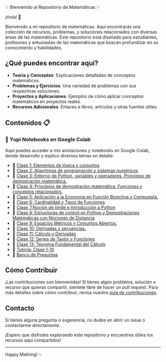 ✨ Bienvenido al Repositorio de Matemáticas ✨

¡Hola! 🎉

Bienvenido a mi repositorio de matemáticas. Aquí encontrarás una colección de recursos, problemas, y soluciones relacionados con diversas áreas de las matemáticas. Este repositorio está diseñado para estudiantes, profesores y entusiastas de las matemáticas que buscan profundizar en su conocimiento y habilidades.

## ¿Qué puedes encontrar aquí?

- **Teoría y Conceptos**: Explicaciones detalladas de conceptos matemáticos.
- **Problemas y Ejercicios**: Una variedad de problemas con sus respectivas soluciones.
- **Proyectos y Aplicaciones**: Ejemplos de cómo aplicar conceptos matemáticos en proyectos reales.
- **Recursos Adicionales**: Enlaces a libros, artículos y otras fuentes útiles.

## Contenidos 📋

### 🚀 Yupi Notebooks en Google Colab
Aquí puedes acceder a mis anotaciones y notebooks en Google Colab, donde desarrollo y explico diversos temas en detalle:

- 📘 [Clase 1: Elementos de lógica y conjuntos](https://colab.research.google.com/drive/1DnE15tZgqVDv8F8bpJgvqoJW1Z1xYp2O?usp=sharing)
- 📗 [Clase 2: Algoritmos de programación y sistemas numéricos](https://colab.research.google.com/drive/1JoUy6rnX4aiq-SfUgjBIQeqXGg3pPuuf?usp=sharing)
- 📙 [Clase 3: Entorno de Python, variables y operadores. Principios de demostración matemática.](https://colab.research.google.com/drive/1sXWxFi7gAtzV0U1HCetnRhDhYGHSkn84?usp=sharing)
- 📕 [Clase 4: Principios de demostración matemática. Funciones y conceptos relacionados.](https://colab.research.google.com/drive/1badK_qQv64cX1cBSYk1mCIBps1XepUHv?usp=sharing)
- 📒 [Clase 5: Aplicación a la Economía en Función Biyectiva y Compuesta.](https://colab.research.google.com/drive/1ZJ_t0hVs0tsQlK06x_BVjKOju29Pg8ME?usp=sharing)
- 📘 [Clase 6: Cardinalidad y Tipos de Funciones](https://colab.research.google.com/drive/1e5Iv4va5WfT24Q0uStcoRfGFze_toPFT?usp=sharing)
- 📗 [Clase 7:Noción de límite e  Introducción a Python](https://colab.research.google.com/drive/1Dahhcdei8pLVG51moKnll-nF4-swC8DN?usp=sharing)
- 📙 [Clase 8: Estructuras de control en Python y Demostraciones Matemáticas con Nociones de Distancia](https://colab.research.google.com/drive/1WPIYkq7f-qZyTCiisAVe-ing0EnyhnQT?usp=sharing)
- 📕 [Clase 9: Espacios Métricos y Conjuntos Abiertos.](https://colab.research.google.com/drive/1Yn91uj3cFLr7u_qQZPiArMUaBzon2Lo7?usp=sharing)
- 📒 [Clase 10: Derivadas y secuencias.](https://colab.research.google.com/drive/1acP7shHDGoVrzTjKKU67o_3kuoiuFtG3?usp=sharing)
- 📗 [Clase 11: Cálculo y Derivadas](https://colab.research.google.com/drive/1qUi7W8SCCGAMLUoeE9kSf7KBdoS-T-uG?usp=sharing#scrollTo=ZSeaAdgEyo3Z)
- 📙 [Clase 12: Series de Taylor y Funciones](https://colab.research.google.com/drive/1dQbMSpeFzDnjgKSekESQn_QYYoMfExWk?usp=sharing#scrollTo=ZeEjUzX9v46F)
- 📕 [Clase 13: Teorema Fundamental del Cálculo](https://colab.research.google.com/drive/1H7GWDR8-SyEYcJC-kvNKa1qdmDBKOuUK?usp=sharing)
- 📒 [Tutoría: Clase 1-10](https://colab.research.google.com/drive/1hX76cpTqTwyEGC5z_WAdCiORO7J2RjYF?usp=sharing)
- 📘 [Banco de Preguntas](https://colab.research.google.com/drive/12SWbW0IeBPP1R1TCM0SF_XbhdG6o8aZw?usp=sharing#scrollTo=lW57-ExgQZ5T)
  
## Cómo Contribuir

¡Las contribuciones son bienvenidas! Si tienes algún problema, solución o recurso que quieras compartir, siéntete libre de hacer un pull request. Para más detalles sobre cómo contribuir, revisa nuestra [guía de contribuciones](CONTRIBUTING.md).

## Contacto

Si tienes alguna pregunta o sugerencia, no dudes en abrir un issue o contactarme directamente.

¡Espero que disfrutes explorando este repositorio y encuentres útiles los recursos aquí compartidos!

---

Happy Mathing! ✨

